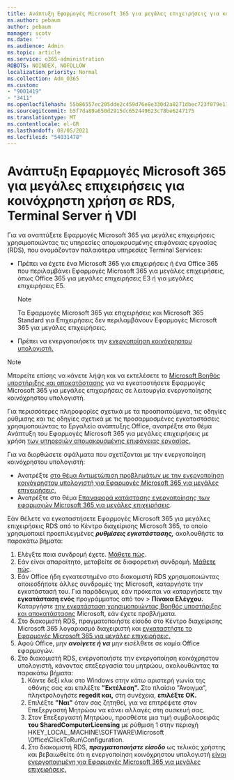 ```yaml
---
title: Ανάπτυξη Εφαρμογές Microsoft 365 για μεγάλες επιχειρήσεις για κοινόχρηστη χρήση σε RDS, Terminal Server ή VDI
ms.author: pebaum
author: pebaum
manager: scotv
ms.date: ''
ms.audience: Admin
ms.topic: article
ms.service: o365-administration
ROBOTS: NOINDEX, NOFOLLOW
localization_priority: Normal
ms.collection: Adm_O365
ms.custom:
- "9001419"
- "3411"
ms.openlocfilehash: 55b86557ec205dde2c459d76e8e330d2a8271dbec723f079e119ebe409b41c3f
ms.sourcegitcommit: b5f7da89a650d2915dc652449623c78be6247175
ms.translationtype: MT
ms.contentlocale: el-GR
ms.lasthandoff: 08/05/2021
ms.locfileid: "54031478"
---
```

# <a name="deploying-microsoft-365-apps-for-enterprise-for-shared-use-on-rds-terminal-server-or-vdi"></a>Ανάπτυξη Εφαρμογές Microsoft 365 για μεγάλες επιχειρήσεις για κοινόχρηστη χρήση σε RDS, Terminal Server ή VDI

Για να αναπτύξετε Εφαρμογές Microsoft 365 για μεγάλες επιχειρήσεις χρησιμοποιώντας τις υπηρεσίες απομακρυσμένης επιφάνειας εργασίας (RDS), που ονομάζονταν παλαιότερα υπηρεσίες Terminal Services:

- Πρέπει να έχετε ένα Microsoft 365 για επιχειρήσεις ή ένα Office 365 που περιλαμβάνει Εφαρμογές Microsoft 365 για μεγάλες επιχειρήσεις, όπως Office 365 για μεγάλες επιχειρήσεις E3 ή για μεγάλες επιχειρήσεις E5.
   > [!NOTE]
   > Τα Εφαρμογές Microsoft 365 για επιχειρήσεις και Microsoft 365 Standard για Επιχειρήσεις δεν περιλαμβάνουν Εφαρμογές Microsoft 365 για μεγάλες επιχειρήσεις.
- Πρέπει να ενεργοποιήσετε την [ενεργοποίηση κοινόχρηστου υπολογιστή.](https://docs.microsoft.com/DeployOffice/overview-shared-computer-activation)

> [!NOTE]
> Μπορείτε επίσης να κάνετε λήψη και να εκτελέσετε το [Microsoft Βοηθός υποστήριξης και αποκατάστασης](https://aka.ms/SaRA_OfficeSCA_M365Portal) για να εγκαταστήσετε Εφαρμογές Microsoft 365 για μεγάλες επιχειρήσεις σε λειτουργία ενεργοποίησης κοινόχρηστου υπολογιστή.

Για περισσότερες πληροφορίες σχετικά με τα προαπαιτούμενα, τις οδηγίες ρύθμισης και τις οδηγίες σχετικά με τις προσαρμοσμένες εγκαταστάσεις χρησιμοποιώντας το Εργαλείο ανάπτυξης Office, ανατρέξτε στο θέμα Ανάπτυξη του Εφαρμογές Microsoft 365 για μεγάλες επιχειρήσεις με χρήση [των υπηρεσιών απομακρυσμένης επιφάνειας εργασίας.](https://docs.microsoft.com/DeployOffice/deploy-microsoft-365-apps-remote-desktop-services)

Για να διορθώσετε σφάλματα που σχετίζονται με την ενεργοποίηση κοινόχρηστου υπολογιστή:

- Ανατρέξτε [στο θέμα Αντιμετώπιση προβλημάτων με την ενεργοποίηση κοινόχρηστου υπολογιστή για Εφαρμογές Microsoft 365 για μεγάλες επιχειρήσεις.](https://docs.microsoft.com/DeployOffice/troubleshoot-shared-computer-activation)
- Ανατρέξτε στο θέμα [Επαναφορά κατάστασης ενεργοποίησης των εφαρμογών Microsoft 365 για μεγάλες επιχειρήσεις](https://go.microsoft.com/fwlink/?linkid=2109218).

Εάν θέλετε να εγκαταστήσετε Εφαρμογές Microsoft 365 για μεγάλες επιχειρήσεις RDS από το Κέντρο διαχείρισης Microsoft 365, το οποίο χρησιμοποιεί προεπιλεγμένες ***ρυθμίσεις εγκατάστασης,*** ακολουθήστε τα παρακάτω βήματα:

1. Ελέγξτε ποια συνδρομή έχετε. [Μάθετε πώς](https://docs.microsoft.com/microsoft-365/admin/admin-overview/what-subscription-do-i-have).
2. Εάν είναι απαραίτητο, μεταβείτε σε διαφορετική συνδρομή. [Μάθετε πώς](https://docs.microsoft.com/microsoft-365/commerce/subscriptions/switch-to-a-different-plan).
3. Εάν Office ήδη εγκατεστημένο στο διακομιστή RDS χρησιμοποιώντας οποιεσδήποτε άλλες συνδρομές της Microsoft, καταργήστε την εγκατάστασή του. Για παράδειγμα, εάν πρόκειται να καταργήσετε την **εγκατάσταση ενός** προγράμματος από τον  >  **Πίνακα Ελέγχου.** Καταργήστε [την εγκατάσταση χρησιμοποιώντας Βοηθός υποστήριξης και αποκατάστασης](https://aka.ms/SARA-OfficeUninstall-Alchemy) Microsoft, εάν έχετε προβλήματα.
4. Στο διακομιστή RDS, πραγματοποιήστε είσοδο στο Κέντρο διαχείρισης Microsoft 365 λογαριασμό διαχειριστή και [εγκαταστήστε το Εφαρμογές Microsoft 365 για μεγάλες επιχειρήσεις.](https://portal.office.com/OLS/MySoftware.aspx)
5. Αφού Office, μην ***ανοίγετε ή να*** μην εισέλθετε σε καμία Office εφαρμογών.
6. Στο διακομιστή RDS, ενεργοποιήστε την ενεργοποίηση κοινόχρηστου υπολογιστή, κάνοντας επεξεργασία του μητρώου, ακολουθώντας τα παρακάτω βήματα:
   1. Κάντε δεξί κλικ στο Windows στην κάτω αριστερή γωνία της οθόνης σας και επιλέξτε **"Εκτέλεση".** Στο πλαίσιο "Άνοιγμα", πληκτρολογήστε **regedit και,** στη συνέχεια, **επιλέξτε OK.**
   2. Επιλέξτε **"Ναι"** όταν σας ζητηθεί, για να επιτρέψετε στον Επεξεργαστή Μητρώου να κάνει αλλαγές στη συσκευή σας.
   3. Στον Επεξεργαστή Μητρώου, προσθέστε μια τιμή συμβολοσειράς **του SharedComputerLicensing** με ρύθμιση 1 στην περιοχή HKEY_LOCAL_MACHINE\SOFTWARE\Microsoft \Office\ClickToRun\Configuration.
   4. Στο διακομιστή RDS, ***πραγματοποιήστε είσοδο*** ως τελικός χρήστης και βεβαιωθείτε ότι η ενεργοποίηση κοινόχρηστου υπολογιστή [είναι ενεργοποιημένη για Εφαρμογές Microsoft 365 για μεγάλες επιχειρήσεις.](https://docs.microsoft.com/DeployOffice/troubleshoot-shared-computer-activation#verify-that-activation-for-microsoft-365-apps-succeeded)
